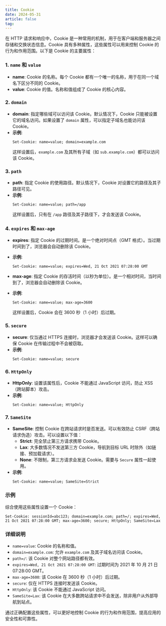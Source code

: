 ```yaml
---
title: Cookie
date: 2024-05-31
article: false
tag:
---
```

在 HTTP 请求和响应中，Cookie 是一种常用的机制，用于在客户端和服务器之间存储和交换状态信息。Cookie 具有多种属性，这些属性可以用来控制 Cookie 的行为和作用范围。以下是 Cookie 的主要属性：

### 1. `name` 和 `value`

- **name**: Cookie 的名称。每个 Cookie 都有一个唯一的名称，用于在同一个域名下区分不同的 Cookie。
- **value**: Cookie 的值。名称和值组成了 Cookie 的核心内容。

### 2. `domain`

- **domain**: 指定哪些域可以访问该 Cookie。默认情况下，Cookie 只能被设置它的域名访问。如果设置了 `domain` 属性，可以指定子域名也能访问该 Cookie。
- **示例**:
  ```http
  Set-Cookie: name=value; domain=example.com
  ```
  这样设置后，`example.com` 及其所有子域（如 `sub.example.com`）都可以访问该 Cookie。

### 3. `path`

- **path**: 指定 Cookie 的使用路径。默认情况下，Cookie 对设置它的路径及其子路径可见。
- **示例**:
  ```http
  Set-Cookie: name=value; path=/app
  ```
  这样设置后，只有在 `/app` 路径及其子路径下，才会发送该 Cookie。

### 4. `expires` 和 `max-age`

- **expires**: 指定 Cookie 的过期时间。是一个绝对时间点（GMT 格式）。当过期时间到了，浏览器会自动删除该 Cookie。
- **示例**:
  ```http
  Set-Cookie: name=value; expires=Wed, 21 Oct 2021 07:28:00 GMT
  ```

- **max-age**: 指定 Cookie 的存活时间（以秒为单位）。是一个相对时间，当时间到了，浏览器会自动删除该 Cookie。
- **示例**:
  ```http
  Set-Cookie: name=value; max-age=3600
  ```
  这样设置后，Cookie 会在 3600 秒（1 小时）后过期。

### 5. `secure`

- **secure**: 仅当通过 HTTPS 连接时，浏览器才会发送该 Cookie。这样可以确保 Cookie 在传输过程中不会被窃取。
- **示例**:
  ```http
  Set-Cookie: name=value; secure
  ```

### 6. `HttpOnly`

- **HttpOnly**: 设置该属性后，Cookie 不能通过 JavaScript 访问，防止 XSS（跨站脚本）攻击。
- **示例**:
  ```http
  Set-Cookie: name=value; HttpOnly
  ```

### 7. `SameSite`

- **SameSite**: 控制 Cookie 在跨站请求时是否发送。可以有效防止 CSRF（跨站请求伪造）攻击。可以设置以下值：
  - **Strict**: 完全禁止第三方请求携带 Cookie。
  - **Lax**: 大多数情况不发送第三方 Cookie，导航到目标 URL 时除外（如链接、预加载请求）。
  - **None**: 不限制，第三方请求会发送 Cookie。需要与 `Secure` 属性一起使用。
- **示例**:
  ```http
  Set-Cookie: name=value; SameSite=Strict
  ```

### 示例

综合使用这些属性设置一个 Cookie：

```http
Set-Cookie: sessionId=abc123; domain=example.com; path=/; expires=Wed, 21 Oct 2021 07:28:00 GMT; max-age=3600; secure; HttpOnly; SameSite=Lax
```

### 详细说明

- `name=value`: Cookie 的名称和值。
- `domain=example.com`: 允许 `example.com` 及其子域名访问该 Cookie。
- `path=/`: 该 Cookie 对整个网站路径都有效。
- `expires=Wed, 21 Oct 2021 07:28:00 GMT`: 过期时间为 2021 年 10 月 21 日 07:28:00 GMT。
- `max-age=3600`: 该 Cookie 在 3600 秒（1 小时）后过期。
- `secure`: 仅在 HTTPS 连接时发送该 Cookie。
- `HttpOnly`: 该 Cookie 不能通过 JavaScript 访问。
- `SameSite=Lax`: 该 Cookie 在大多数跨站请求中不会发送，除非用户从外部导航到站点。

通过正确配置这些属性，可以更好地控制 Cookie 的行为和作用范围，提高应用的安全性和可靠性。